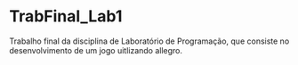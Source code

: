# TrabFinal_Lab1
Trabalho final da disciplina de Laboratório de Programação, que consiste no desenvolvimento de um jogo uitlizando allegro.
